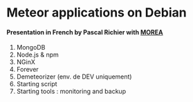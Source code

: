 # Meteor applications on Debian
#### Presentation in French by Pascal Richier with [MOREA](http://www.morea.fr/ "www.morea.fr")

1. MongoDB
2. Node.js & npm
3. NGinX
4. Forever
5. Demeteorizer (env. de DEV uniquement)
6. Starting script
7. Starting tools : monitoring and backup
